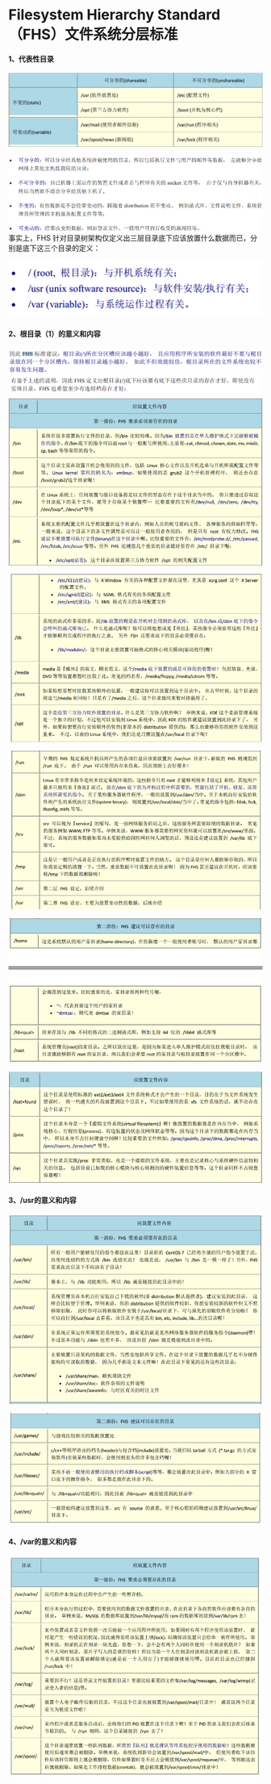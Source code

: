 # Filesystem Hierarchy Standard  （FHS）文件系统分层标准

#### 1、代表性目录

![](/assets/代表性目录.png)

![](/assets/类型解释.png)事实上，FHS 针对目录树架构仅定义出三层目录底下应该放置什么数据而已，分别是底下这三个目录的定义：

![](/assets/三个目录的定义.png)

#### 2、根目录（1）的意义和内容

![](/assets/FSH对于根目录的建议.png)![](/assets/FHS建议根目录的次目录.png)

![](/assets/FHS建议根目录的次目录2.png)

![](/assets/FHS建议根目录的次目录3.png)

![](/assets/FHS建议根目录的次目录4.png)

![](/assets/FHS建议根目录的次目录5.png)

#### 3、/usr的意义和内容

![](/assets/usr次目录.png)

![](/assets/usr次目录2.png)

#### 4、/var的意义和内容

![](/assets/var的次目录.png)

